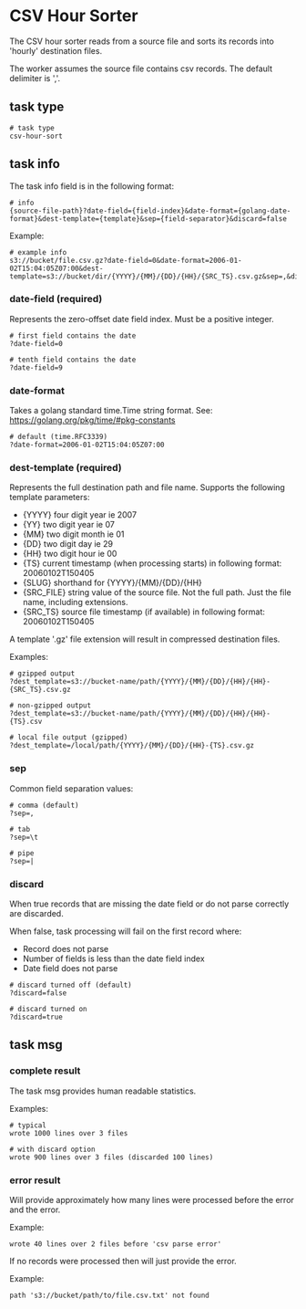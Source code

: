 # CSV Hour Sorter

The CSV hour sorter reads from a source file and sorts its records into 'hourly'
destination files.

The worker assumes the source file contains csv records. The default delimiter is ','. 

## task type

```
# task type
csv-hour-sort
```

## task info

The task info field is in the following format:

```
# info
{source-file-path}?date-field={field-index}&date-format={golang-date-format}&dest-template={template}&sep={field-separator}&discard=false
```

Example: 

```
# example info
s3://bucket/file.csv.gz?date-field=0&date-format=2006-01-02T15:04:05Z07:00&dest-template=s3://bucket/dir/{YYYY}/{MM}/{DD}/{HH}/{SRC_TS}.csv.gz&sep=,&discard=true
```

### date-field (required)

Represents the zero-offset date field index. Must be a positive integer.

```
# first field contains the date
?date-field=0

# tenth field contains the date
?date-field=9
```

### date-format

Takes a golang standard time.Time string format. See: https://golang.org/pkg/time/#pkg-constants

```
# default (time.RFC3339)
?date-format=2006-01-02T15:04:05Z07:00
```

### dest-template (required)

Represents the full destination path and file name. Supports the following
template parameters:

- {YYYY}     four digit year ie 2007
- {YY}       two digit year ie 07
- {MM}       two digit month ie 01
- {DD}       two digit day ie 29
- {HH}       two digit hour ie 00
- {TS}       current timestamp (when processing starts) in following format: 20060102T150405
- {SLUG}     shorthand for {YYYY}/{MM}/{DD}/{HH}
- {SRC_FILE} string value of the source file. Not the full path. Just the file name, including extensions.
- {SRC_TS}   source file timestamp (if available) in following format: 20060102T150405

A template '.gz' file extension will result in compressed destination files.

Examples:

```
# gzipped output
?dest_template=s3://bucket-name/path/{YYYY}/{MM}/{DD}/{HH}/{HH}-{SRC_TS}.csv.gz

# non-gzipped output
?dest_template=s3://bucket-name/path/{YYYY}/{MM}/{DD}/{HH}/{HH}-{TS}.csv 

# local file output (gzipped)
?dest_template=/local/path/{YYYY}/{MM}/{DD}/{HH}-{TS}.csv.gz 
```

### sep

Common field separation values:

```
# comma (default)
?sep=,

# tab
?sep=\t

# pipe
?sep=|
```

### discard

When true records that are missing the date field or do not parse correctly are
discarded. 

When false, task processing will fail on the first record where:

- Record does not parse
- Number of fields is less than the date field index
- Date field does not parse

```
# discard turned off (default)
?discard=false

# discard turned on
?discard=true
```

## task msg

### complete result

The task msg provides human readable statistics.

Examples:

```
# typical
wrote 1000 lines over 3 files

# with discard option
wrote 900 lines over 3 files (discarded 100 lines) 
```

### error result

Will provide approximately how many lines were processed 
before the error and the error.

Example:

```
wrote 40 lines over 2 files before 'csv parse error'
```

If no records were processed then will just provide the
error.

Example:

```
path 's3://bucket/path/to/file.csv.txt' not found
```